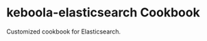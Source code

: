 keboola-elasticsearch Cookbook
==============================

Customized cookbook for Elasticsearch.